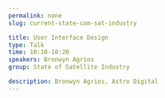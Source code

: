 ```yaml
---
permalink: none
slug: current-state-com-sat-industry

title: User Interface Design
type: Talk
time: 10:10-10:20
speakers: Bronwyn Agrios
group: State of Satellite Industry

description: Bronwyn Agrios, Astro Digital
---
```


